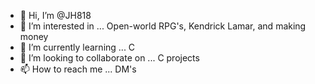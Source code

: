 - 👋 Hi, I’m @JH818
- 👀 I’m interested in ... Open-world RPG's, Kendrick Lamar, and making money
- 🌱 I’m currently learning ... C
- 💞️ I’m looking to collaborate on ... C projects
- 📫 How to reach me ... DM's

<!---
JH818/JH818 is a ✨ special ✨ repository because its `README.md` (this file) appears on your GitHub profile.
You can click the Preview link to take a look at your changes.
--->
